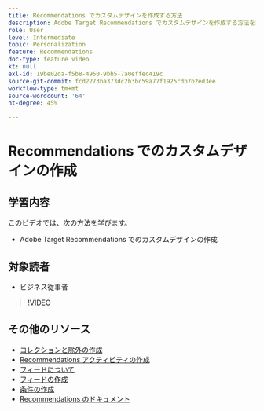 ```yaml
---
title: Recommendations でカスタムデザインを作成する方法
description: Adobe Target Recommendations でカスタムデザインを作成する方法を説明します。
role: User
level: Intermediate
topic: Personalization
feature: Recommendations
doc-type: feature video
kt: null
exl-id: 19be02da-f5b8-4950-9bb5-7a0effec419c
source-git-commit: fcd2273ba373dc2b3bc59a77f1925cdb7b2ed3ee
workflow-type: tm+mt
source-wordcount: '64'
ht-degree: 45%

---
```


# Recommendations でのカスタムデザインの作成

## 学習内容

このビデオでは、次の方法を学びます。

* Adobe Target Recommendations でのカスタムデザインの作成

## 対象読者

* ビジネス従事者

>[!VIDEO](https://video.tv.adobe.com/v/35340?quality=12&captions=jpn)

## その他のリソース

* [コレクションと除外の作成](create-collections-and-exclusions.md)
* [Recommendations アクティビティの作成](create-a-recommendations-activity.md)
* [フィードについて](understanding-feeds.md)
* [フィードの作成](create-a-feed.md)
* [条件の作成](create-criteria.md)
* [Recommendations のドキュメント](https://experienceleague.adobe.com/docs/target/using/recommendations/recommendations.html?lang=ja)
